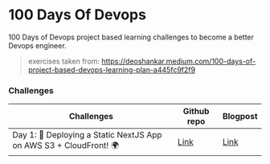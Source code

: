 # 100 Days Of Devops
100 Days of Devops project based learning challenges to become a better Devops engineer.
> exercises taken from: https://deoshankar.medium.com/100-days-of-project-based-devops-learning-plan-a445fc9f2f9

### Challenges

|Challenges| Github repo| Blogpost|
|-|-|-|
|Day 1: 🚀 Deploying a Static NextJS App on AWS S3 + CloudFront! 🌍 |[Link](https://github.com/shamchittesh/100daysofdevops/tree/master/1.%20NextJS-App-AWS-S3-Cloudfront) | [Link](https://shamchittesh.github.io/2024/12/03/deploying-static-react-on-aws-s3.html) |